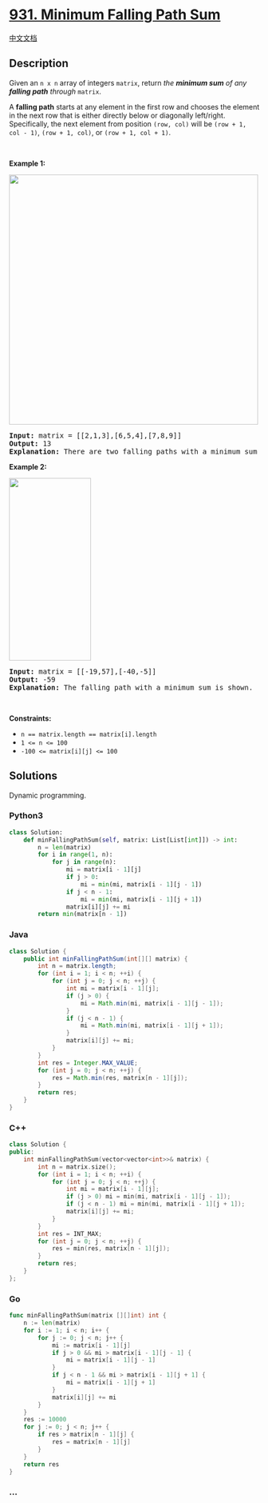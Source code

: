 # [931. Minimum Falling Path Sum](https://leetcode.com/problems/minimum-falling-path-sum)

[中文文档](/solution/0900-0999/0931.Minimum%20Falling%20Path%20Sum/README.md)

## Description

<p>Given an <code>n x n</code> array of integers <code>matrix</code>, return <em>the <strong>minimum sum</strong> of any <strong>falling path</strong> through</em> <code>matrix</code>.</p>

<p>A <strong>falling path</strong> starts at any element in the first row and chooses the element in the next row that is either directly below or diagonally left/right. Specifically, the next element from position <code>(row, col)</code> will be <code>(row + 1, col - 1)</code>, <code>(row + 1, col)</code>, or <code>(row + 1, col + 1)</code>.</p>

<p>&nbsp;</p>
<p><strong class="example">Example 1:</strong></p>
<img alt="" src="https://fastly.jsdelivr.net/gh/doocs/leetcode@main/solution/0900-0999/0931.Minimum%20Falling%20Path%20Sum/images/failing1-grid.jpg" style="width: 499px; height: 500px;" />
<pre>
<strong>Input:</strong> matrix = [[2,1,3],[6,5,4],[7,8,9]]
<strong>Output:</strong> 13
<strong>Explanation:</strong> There are two falling paths with a minimum sum as shown.
</pre>

<p><strong class="example">Example 2:</strong></p>
<img alt="" src="https://fastly.jsdelivr.net/gh/doocs/leetcode@main/solution/0900-0999/0931.Minimum%20Falling%20Path%20Sum/images/failing2-grid.jpg" style="width: 164px; height: 365px;" />
<pre>
<strong>Input:</strong> matrix = [[-19,57],[-40,-5]]
<strong>Output:</strong> -59
<strong>Explanation:</strong> The falling path with a minimum sum is shown.
</pre>

<p>&nbsp;</p>
<p><strong>Constraints:</strong></p>

<ul>
	<li><code>n == matrix.length == matrix[i].length</code></li>
	<li><code>1 &lt;= n &lt;= 100</code></li>
	<li><code>-100 &lt;= matrix[i][j] &lt;= 100</code></li>
</ul>

## Solutions

Dynamic programming.

<!-- tabs:start -->

### **Python3**

```python
class Solution:
    def minFallingPathSum(self, matrix: List[List[int]]) -> int:
        n = len(matrix)
        for i in range(1, n):
            for j in range(n):
                mi = matrix[i - 1][j]
                if j > 0:
                    mi = min(mi, matrix[i - 1][j - 1])
                if j < n - 1:
                    mi = min(mi, matrix[i - 1][j + 1])
                matrix[i][j] += mi
        return min(matrix[n - 1])
```

### **Java**

```java
class Solution {
    public int minFallingPathSum(int[][] matrix) {
        int n = matrix.length;
        for (int i = 1; i < n; ++i) {
            for (int j = 0; j < n; ++j) {
                int mi = matrix[i - 1][j];
                if (j > 0) {
                    mi = Math.min(mi, matrix[i - 1][j - 1]);
                }
                if (j < n - 1) {
                    mi = Math.min(mi, matrix[i - 1][j + 1]);
                }
                matrix[i][j] += mi;
            }
        }
        int res = Integer.MAX_VALUE;
        for (int j = 0; j < n; ++j) {
            res = Math.min(res, matrix[n - 1][j]);
        }
        return res;
    }
}
```

### **C++**

```cpp
class Solution {
public:
    int minFallingPathSum(vector<vector<int>>& matrix) {
        int n = matrix.size();
        for (int i = 1; i < n; ++i) {
            for (int j = 0; j < n; ++j) {
                int mi = matrix[i - 1][j];
                if (j > 0) mi = min(mi, matrix[i - 1][j - 1]);
                if (j < n - 1) mi = min(mi, matrix[i - 1][j + 1]);
                matrix[i][j] += mi;
            }
        }
        int res = INT_MAX;
        for (int j = 0; j < n; ++j) {
            res = min(res, matrix[n - 1][j]);
        }
        return res;
    }
};
```

### **Go**

```go
func minFallingPathSum(matrix [][]int) int {
    n := len(matrix)
    for i := 1; i < n; i++ {
        for j := 0; j < n; j++ {
            mi := matrix[i - 1][j]
            if j > 0 && mi > matrix[i - 1][j - 1] {
                mi = matrix[i - 1][j - 1]
            }
            if j < n - 1 && mi > matrix[i - 1][j + 1] {
                mi = matrix[i - 1][j + 1]
            }
            matrix[i][j] += mi
        }
    }
    res := 10000
    for j := 0; j < n; j++ {
        if res > matrix[n - 1][j] {
            res = matrix[n - 1][j]
        }
    }
    return res
}
```

### **...**

```

```

<!-- tabs:end -->
